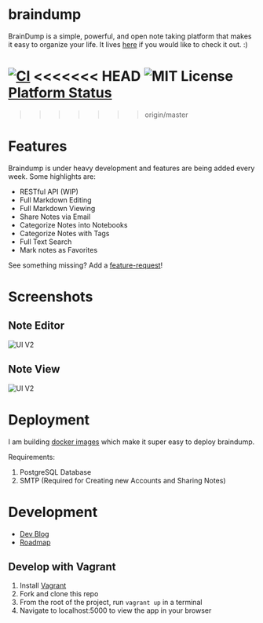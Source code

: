 # braindump

BrainDump is a simple, powerful, and open note taking platform that makes it easy to organize your life. It lives [here](http://braindump.pw) if you would like to check it out. :)

[![CI](https://circleci.com/gh/levlaz/braindump.svg?style=shield&circle-token=:circle-token)](https://circleci.com/gh/levlaz/braindump)
<<<<<<< HEAD
![MIT License](https://img.shields.io/github/license/mashape/apistatus.svg)
[Platform Status](https://braindump.statusy.co)
=======
>>>>>>> origin/master

# Features

Braindump is under heavy development and features are being added every week. Some highlights are:

* RESTful API (WIP)
* Full Markdown Editing
* Full Markdown Viewing
* Share Notes via Email
* Categorize Notes into Notebooks
* Categorize Notes with Tags
* Full Text Search
* Mark notes as Favorites

See something missing? Add a [feature-request](https://github.com/levlaz/braindump/issues)!

# Screenshots

## Note Editor
![UI V2](https://github.com/levlaz/braindump/blob/master/app/static/images/outer_edit.png)

## Note View
![UI V2](https://github.com/levlaz/braindump/blob/master/app/static/images/outer_preview.png)

# Deployment

I am building [docker images](https://hub.docker.com/r/levlaz/braindump/) which make it super easy to deploy braindump.

Requirements:

1. PostgreSQL Database
2. SMTP (Required for Creating new Accounts and Sharing Notes)

# Development

* [Dev Blog](https://levlaz.org/tag/braindump/)
* [Roadmap](https://github.com/levlaz/braindump/issues?q=is%3Aopen+is%3Aissue+label%3Afeature)

## Develop with Vagrant

1. Install [Vagrant](https://www.vagrantup.com/)
2. Fork and clone this repo
3. From the root of the project, run `vagrant up` in a terminal
4. Navigate to localhost:5000 to view the app in your browser
